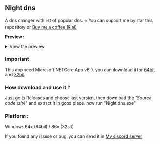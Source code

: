 ## Night dns
A dns changer with list of popular dns.
⭐ You can support me by star this repository or [Buy me a coffee (Rial)](https://coffeebede.com/dark_night45)

**Preview :**
<details close>
<summary>View the preview</summary>
<br> 
<img alt="Preview" src="https://cdn.discordapp.com/attachments/830539152797859902/1084063206995152986/preview.png">
</details>

### Important
This app need Microsoft.NETCore.App v6.0.
you can download it for [64bit](https://dotnet.microsoft.com/en-us/download/dotnet/thank-you/runtime-desktop-6.0.14-windows-x64-installer) and [32bit](https://dotnet.microsoft.com/en-us/download/dotnet/thank-you/runtime-desktop-6.0.14-windows-x86-installer).

### How download and use it ?
Just go to Releases and choose last version, then download the "_Source code (zip)_" and extract it in good place. now run "Night dns.exe"

### Platform :
Windows 64x (64bit) / 86x (32bit)

If you found any issuse or bug, you can send it in [My discord server](https://discord.gg/wpWHUXUktm)
